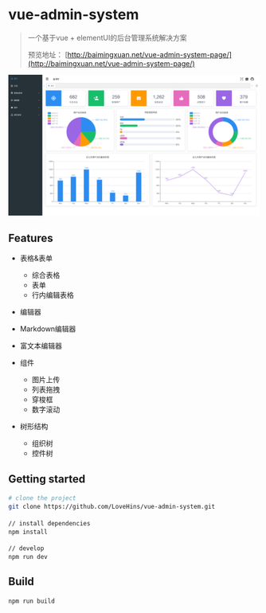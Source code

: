 # vue-admin-system

> 一个基于vue + elementUI的后台管理系统解决方案
>
> 预览地址： [http://baimingxuan.net/vue-admin-system-page/](http://baimingxuan.net/vue-admin-system-page/)

![home](./static/img/home.png)

## Features

- 表格&表单
  - 综合表格
  - 表单
  - 行内编辑表格

-   编辑器
  - Markdown编辑器
  - 富文本编辑器

- 组件
  - 图片上传
  - 列表拖拽
  - 穿梭框
  - 数字滚动
- 树形结构
  - 组织树
  - 控件树

## Getting started

``` bash
# clone the project
git clone https://github.com/LoveHins/vue-admin-system.git

// install dependencies
npm install

// develop
npm run dev
```

## Build

```bash
npm run build
```

